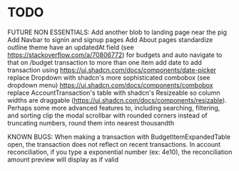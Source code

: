 # TODO

FUTURE NON ESSENTIALS:
Add another blob to landing page near the pig
Add Navbar to signin and signup pages
Add About pages
standardize outline theme
have an updatedAt field (see https://stackoverflow.com/a/70806772) for budgets and auto navigate to that on /budget
transaction to more than one item
add date to add transaction using https://ui.shadcn.com/docs/components/date-picker
replace Dropdown with shadcn's more sophisticated combobox (see dropdown menu) https://ui.shadcn.com/docs/components/combobox
replace AccountTransaction's table with shadcn's Resizeable so column widths are draggable (https://ui.shadcn.com/docs/components/resizable). Perhaps some more advanced features to, including searching, filtering, and sorting
clip the modal scrollbar with rounded corners
instead of truncating numbers, round them into nearest thousandth

KNOWN BUGS:
When making a transaction with BudgetItemExpandedTable open, the transaction does not reflect on recent transactions.
In account reconciliation, if you type a exponential number (ex: 4e10), the reconciliation amount preview will display as if valid
